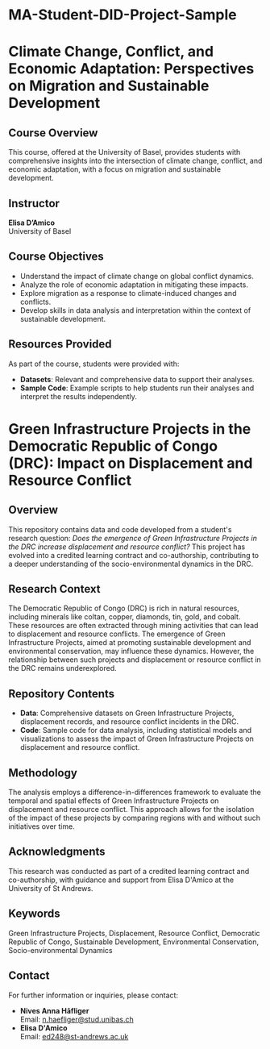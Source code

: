 # MA-Student-DID-Project-Sample

# Climate Change, Conflict, and Economic Adaptation: Perspectives on Migration and Sustainable Development

## Course Overview
This course, offered at the University of Basel, provides students with comprehensive insights into the intersection of climate change, conflict, and economic adaptation, with a focus on migration and sustainable development.

## Instructor
**Elisa D’Amico**  
University of Basel

## Course Objectives
- Understand the impact of climate change on global conflict dynamics.
- Analyze the role of economic adaptation in mitigating these impacts.
- Explore migration as a response to climate-induced changes and conflicts.
- Develop skills in data analysis and interpretation within the context of sustainable development.

## Resources Provided
As part of the course, students were provided with:
- **Datasets**: Relevant and comprehensive data to support their analyses.
- **Sample Code**: Example scripts to help students run their analyses and interpret the results independently.


# Green Infrastructure Projects in the Democratic Republic of Congo (DRC): Impact on Displacement and Resource Conflict

## Overview
This repository contains data and code developed from a student's research question: *Does the emergence of Green Infrastructure Projects in the DRC increase displacement and resource conflict?* This project has evolved into a credited learning contract and co-authorship, contributing to a deeper understanding of the socio-environmental dynamics in the DRC.

## Research Context
The Democratic Republic of Congo (DRC) is rich in natural resources, including minerals like coltan, copper, diamonds, tin, gold, and cobalt. These resources are often extracted through mining activities that can lead to displacement and resource conflicts. The emergence of Green Infrastructure Projects, aimed at promoting sustainable development and environmental conservation, may influence these dynamics. However, the relationship between such projects and displacement or resource conflict in the DRC remains underexplored.

## Repository Contents
- **Data**: Comprehensive datasets on Green Infrastructure Projects, displacement records, and resource conflict incidents in the DRC.
- **Code**: Sample code for data analysis, including statistical models and visualizations to assess the impact of Green Infrastructure Projects on displacement and resource conflict.

## Methodology
The analysis employs a difference-in-differences framework to evaluate the temporal and spatial effects of Green Infrastructure Projects on displacement and resource conflict. This approach allows for the isolation of the impact of these projects by comparing regions with and without such initiatives over time.

## Acknowledgments
This research was conducted as part of a credited learning contract and co-authorship, with guidance and support from Elisa D'Amico at the University of St Andrews.

## Keywords
Green Infrastructure Projects, Displacement, Resource Conflict, Democratic Republic of Congo, Sustainable Development, Environmental Conservation, Socio-environmental Dynamics

## Contact
For further information or inquiries, please contact:
- **Nives Anna Hāfliger**  
  Email: n.haefliger@stud.unibas.ch
- **Elisa D'Amico**  
  Email: ed248@st-andrews.ac.uk
